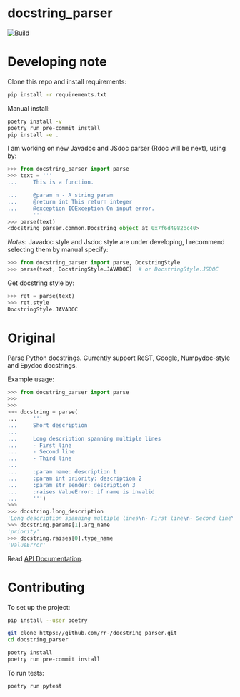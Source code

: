 docstring_parser
================

[![Build](https://github.com/rr-/docstring_parser/actions/workflows/build.yml/badge.svg)](https://github.com/rr-/docstring_parser/actions/workflows/build.yml)

# Developing note
Clone this repo and install requirements:
```bash
pip install -r requirements.txt
```

Manual install:
```bash
poetry install -v
poetry run pre-commit install
pip install -e .

```

I am working on new Javadoc and JSdoc parser (Rdoc will be next), using by:
```python
>>> from docstring_parser import parse
>>> text = '''
...     This is a function.

...     @param n - A string param
...     @return int This return integer
...     @exception IOException On input error.    
        '''
>>> parse(text)
<docstring_parser.common.Docstring object at 0x7f6d4982bc40>
```
*Notes:* Javadoc style and Jsdoc style are under developing, I recommend selecting them by manual specify:
```python
>>> from docstring_parser import parse, DocstringStyle
>>> parse(text, DocstringStyle.JAVADOC)  # or DocstringStyle.JSDOC
```

Get docstring style by:
```python
>>> ret = parse(text)
>>> ret.style
DocstringStyle.JAVADOC
```

# Original

Parse Python docstrings. Currently support ReST, Google, Numpydoc-style and
Epydoc docstrings.

Example usage:

```python
>>> from docstring_parser import parse
>>>
>>>
>>> docstring = parse(
...     '''
...     Short description
...
...     Long description spanning multiple lines
...     - First line
...     - Second line
...     - Third line
...
...     :param name: description 1
...     :param int priority: description 2
...     :param str sender: description 3
...     :raises ValueError: if name is invalid
...     ''')
>>>
>>> docstring.long_description
'Long description spanning multiple lines\n- First line\n- Second line\n- Third line'
>>> docstring.params[1].arg_name
'priority'
>>> docstring.raises[0].type_name
'ValueError'
```

Read [API Documentation](https://rr-.github.io/docstring_parser/).

# Contributing

To set up the project:
```sh
pip install --user poetry

git clone https://github.com/rr-/docstring_parser.git
cd docstring_parser

poetry install
poetry run pre-commit install
```

To run tests:
```
poetry run pytest
```
